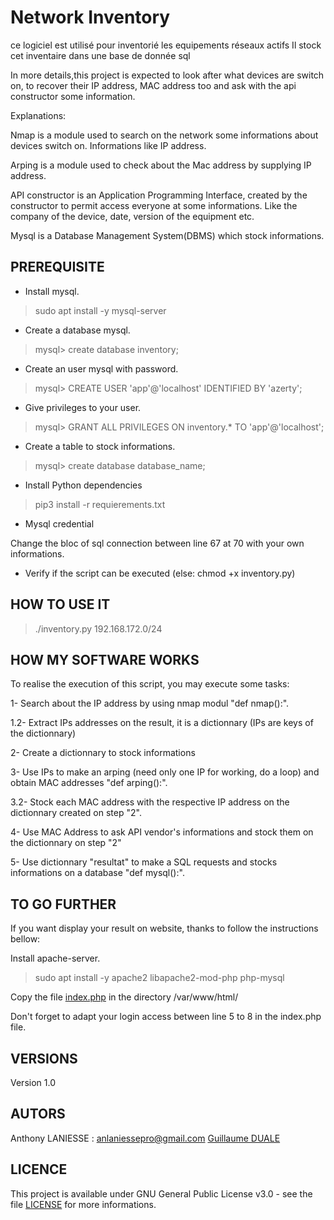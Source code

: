 # Network Inventory

ce logiciel est utilisé pour inventorié les equipements réseaux actifs
Il stock cet inventaire dans une base de donnée sql

In more details,this project is expected to look after what devices are switch on, to recover their IP address, MAC address too and ask with the api constructor some information.

Explanations:

Nmap is a module used to search on the network some informations about devices switch on. Informations like IP address. 

Arping is a module used to check about the Mac address by supplying IP address.

API constructor is an Application Programming Interface, created by the constructor to permit access everyone at some informations. Like the company of the device, date, version of the equipment etc.  

Mysql is a Database Management System(DBMS)  which stock informations.

## PREREQUISITE

- Install mysql.

> sudo apt install -y mysql-server

- Create a database mysql.

> mysql> create database inventory;

- Create an user mysql with password.

> mysql> CREATE USER 'app'@'localhost' IDENTIFIED BY 'azerty';

- Give privileges to your user.

> mysql> GRANT ALL PRIVILEGES ON inventory.* TO 'app'@'localhost';

- Create a table to stock informations.

> mysql> create database database_name;

- Install Python dependencies

> pip3 install -r requierements.txt

- Mysql credential

Change the bloc of sql connection between line 67 at 70 with your own informations.

- Verify if the script can be executed (else: chmod +x inventory.py)

## HOW TO USE IT

> ./inventory.py 192.168.172.0/24

## HOW MY SOFTWARE WORKS
To realise the execution of this script, you may execute some tasks:

1- Search about the IP address by using nmap modul "def nmap():".

1.2- Extract IPs addresses on the result, it is a dictionnary (IPs are keys of the dictionnary)

2- Create a dictionnary to stock informations

3- Use IPs to make an arping (need only one IP for working, do a loop) and obtain MAC addresses "def arping():".

3.2- Stock each MAC address with the respective IP address on the dictionnary created on step "2".

4- Use MAC Address to ask API vendor's informations and stock them on the dictionnary on step "2"

5- Use dictionnary "resultat" to make a SQL requests and stocks informations on a database "def mysql():".

## TO GO FURTHER
If you want display your result on website, thanks to follow the instructions bellow: 

Install apache-server.

> sudo apt install -y apache2 libapache2-mod-php php-mysql

Copy the file [index.php](index.php) in the directory /var/www/html/

Don't forget to adapt your login access between line 5 to 8 in the index.php file.

## VERSIONS
Version 1.0

## AUTORS
Anthony LANIESSE : anlaniessepro@gmail.com
[Guillaume DUALE](https://github.com/tazou)

## LICENCE
This project is available under GNU General Public License v3.0 - see the file [LICENSE](LICENSE) for more informations.

